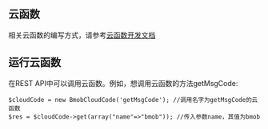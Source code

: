 ## 云函数

相关云函数的编写方式，请参考[云函数开发文档](http://doc.bmobapp.com/cloud_function/web/develop_doc/)

## 运行云函数

在REST API中可以调用云函数。例如，想调用云函数的方法getMsgCode:

```
$cloudCode = new BmobCloudCode('getMsgCode'); //调用名字为getMsgCode的云函数
$res = $cloudCode->get(array("name"=>"bmob")); //传入参数name，其值为bmob
```

